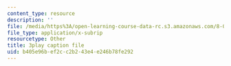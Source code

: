 ```yaml
---
content_type: resource
description: ''
file: /media/https%3A/open-learning-course-data-rc.s3.amazonaws.com/8-01sc-classical-mechanics-fall-2016/b405e96bef2cc2b243e4e246b78fe292_5ucfHd8FWKw.srt
file_type: application/x-subrip
resourcetype: Other
title: 3play caption file
uid: b405e96b-ef2c-c2b2-43e4-e246b78fe292
---
```

